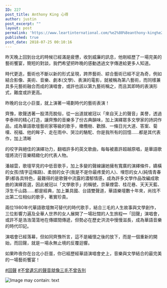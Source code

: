 ```yaml
---
ID: 227
post_title: ‎Anthony King‎ 心得
author: justin
post_excerpt: ""
layout: post
permalink: 'https://www.leartinternational.com/%e2%80%8eanthony-king%e2%80%8e-%e5%bf%83%e5%be%97/'
published: true
post_date: 2018-07-25 00:10:16
---
```

昨天晚上回到台北的時候已經滿是疲憊，收到威廉的訊息，他剛經歷了一場完美的藝術饗宴，簡短的對談，我們希望把昨晚的感動透過文字傳達給更多人知道。

時代更迭，藝術也不斷以新的形式呈現，跨界藝術、綜合藝術已經不足為奇，例如結合影像、美術、音樂、劇本(文學)、表演的電影，就被稱為第八藝術，而同樣兼具多元藝術融合而成的演唱會，或許也該以第九藝術稱之，而且其即時的表演形式，難度或許更高。

昨晚的台北小巨蛋，就上演著一場劃時代的藝術表演！
<div class="text_exposed_show">

齊豫，歌聲透著一股清亮脫俗，從一出道就被冠以「來自天上的聲音」美譽，透過李泰祥的精心打造，讓齊豫的音樂多了份古典韻味，加上演繹眾多文學家的詩詞作品，成為華語歌壇藝術家等級的歌手，橄欖樹、歡顏、一條日光大道、答案、菊嘆、祝福、他的眸子、走在雨中、哭泣的駱駝、你是我所有的回憶……都是其代表作，加上清晰<!--more-->

的咬字與絕佳的演繹功力，翻唱許多的英文歌曲，每每被嘉許超越原唱，是華語歌壇將流行音樂精緻化的代表人物。

潘越雲，歌壇罕見的中低音歌手，加上多變的聲線讓她擁有寬廣的演繹條件，嬌橫的女孩(情字這條路)、柔弱的女子(我是不是你最疼愛的人)、埋怨的女人(純情青春夢)都各具特色，最難得的是歌聲中流露的濃郁情感，成為許多文學作品改編成歌曲的演繹首選，因此被冠以「文學歌手」的稱號，京華煙雲、桂花巷、天天天藍、浮生千山路……都是經典，加上兼具國、台語雙聲道，華語樂壇數十年來，尚找不出第二位相似的歌手，著實珍貴。

兩位1980年代華語歌壇無可替代的時代歌手，結合三毛的人生故事與文學創作，三位影響力遍及全華人世界的女人展開了一場壯闊的人生旅程━「回聲」演唱會，或許不是浩浩蕩蕩地在傳媒間傳遞，但勢必在歷史洪流中慢慢滋長，成為華語音樂的時代印記。

演唱會已經落幕，但如同齊豫所言，這不是緬懷之後的放下，而是一個重新的開始，而回聲，就是一場永無止境的反覆迴響。

如果昨夜你在台北小巨蛋，你已經歷經華語演唱會史上，音樂與文學結合的最完美的一場藝術饗宴！

<a class="_58cn" href="https://www.facebook.com/hashtag/%E5%9B%9E%E8%81%B2?source=feed_text" data-ft="{&quot;tn&quot;:&quot;*N&quot;,&quot;type&quot;:104}"><span class="_5afx"><span class="_58cl _5afz" aria-label="hashtag">#</span><span class="_58cm">回聲</span></span></a>
<a class="_58cn" href="https://www.facebook.com/hashtag/%E4%B8%8D%E6%9B%BE%E9%81%BA%E5%BF%98%E7%9A%84%E8%81%B2%E9%9F%B3%E5%B0%B1%E5%83%8F%E4%B8%89%E6%AF%9B%E4%B8%8D%E6%9B%BE%E5%91%8A%E5%88%A5?source=feed_text" data-ft="{&quot;tn&quot;:&quot;*N&quot;,&quot;type&quot;:104}"><span class="_5afx"><span class="_58cl _5afz" aria-label="hashtag">#</span><span class="_58cm">不曾遺忘的聲音就像三毛不曾告別</span></span></a>

<img src="https://scontent.ftpe7-1.fna.fbcdn.net/v/t1.0-9/34904816_624850324542748_8966949166295023616_n.jpg?_nc_fx=ftpe7-1&amp;_nc_cat=0&amp;oh=c9668cb52e04c80880743bd632ddaba0&amp;oe=5BDAB0D4" alt="Image may contain: text" />

</div>